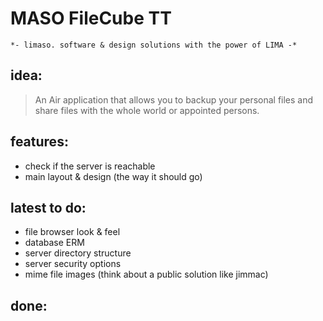 MASO FileCube TT
================
	*- limaso. software & design solutions with the power of LIMA -*

idea:
-----
 >An Air application that allows you to backup your personal files and share files with the
 whole world or appointed persons.
 
features:
---------
 - check if the server is reachable
 - main layout & design (the way it should go)

latest to do:
-------------
 - file browser look & feel
 - database ERM
 - server directory structure
 - server security options
 - mime file images (think about a public solution like jimmac)
 
done:
-----
 
